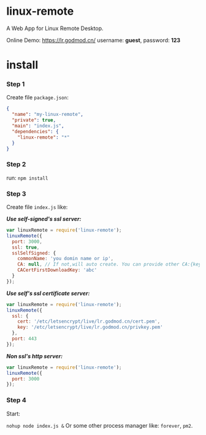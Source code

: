 # linux-remote
A Web App for Linux Remote Desktop.

Online Demo: https://lr.godmod.cn/
username: <b>guest</b>, password: <b>123</b>
# install
### Step 1
Create file `package.json`:
```json
{
  "name": "my-linux-remote",
  "private": true,
  "main": "index.js",
  "dependencies": {
    "linux-remote": "*"
  }
}
```
### Step 2
run: `npm install`

### Step 3
Create file `index.js` like:

***Use self-signed's ssl server:***
```js
var linuxRemote = require('linux-remote');
linuxRemote({
  port: 3000,
  ssl: true,
  sslSelfSigned: {
    commonName: 'you domin name or ip',
    CA: null, // If not,will auto create. You can provide other CA:{key: 'somepath', cert: 'somepath'}
    CACertFirstDownloadKey: 'abc'
  }
});
```

***Use self's ssl certificate server:***
```js
var linuxRemote = require('linux-remote');
linuxRemote({
  ssl: {
    cert: '/etc/letsencrypt/live/lr.godmod.cn/cert.pem',
    key: '/etc/letsencrypt/live/lr.godmod.cn/privkey.pem'
  },
  port: 443
});
```

***Non ssl's http server:***
```js
var linuxRemote = require('linux-remote');
linuxRemote({
  port: 3000
});
```
### Step 4
Start:

`nohup node index.js &`
Or some other process manager like: `forever`, `pm2`.

